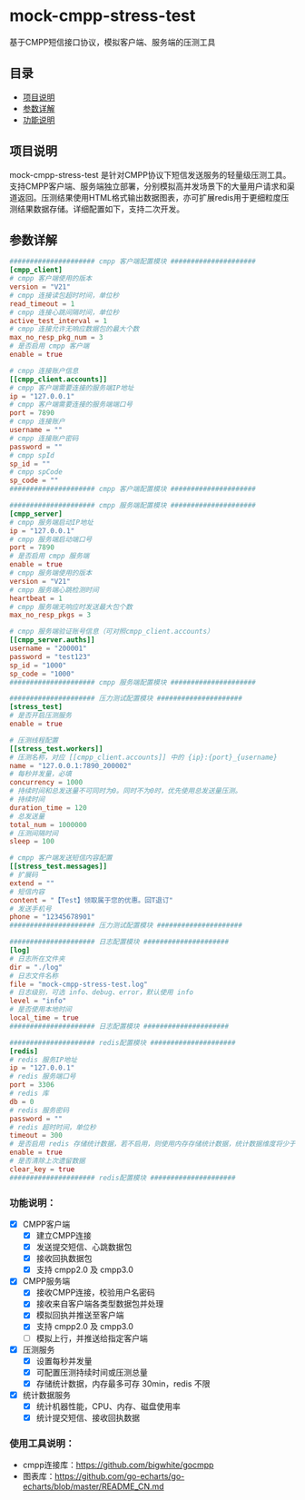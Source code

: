 # mock-cmpp-stress-test
基于CMPP短信接口协议，模拟客户端、服务端的压测工具


## 目录
- [项目说明](#项目说明)
- [参数详解](#参数详解)
- [功能说明](#功能说明)

## 项目说明

mock-cmpp-stress-test 是针对CMPP协议下短信发送服务的轻量级压测工具。支持CMPP客户端、服务端独立部署，分别模拟高并发场景下的大量用户请求和渠道返回。压测结果使用HTML格式输出数据图表，亦可扩展redis用于更细粒度压测结果数据存储。详细配置如下，支持二次开发。

## 参数详解
```toml
##################### cmpp 客户端配置模块 #####################
[cmpp_client]
# cmpp 客户端使用的版本
version = "V21"
# cmpp 连接读包超时时间，单位秒
read_timeout = 1
# cmpp 连接心跳间隔时间，单位秒
active_test_interval = 1
# cmpp 连接允许无响应数据包的最大个数
max_no_resp_pkg_num = 3
# 是否启用 cmpp 客户端
enable = true

# cmpp 连接账户信息
[[cmpp_client.accounts]]
# cmpp 客户端需要连接的服务端IP地址
ip = "127.0.0.1"
# cmpp 客户端需要连接的服务端端口号
port = 7890
# cmpp 连接账户
username = ""
# cmpp 连接账户密码
password = ""
# cmpp spId
sp_id = ""
# cmpp spCode
sp_code = ""
##################### cmpp 客户端配置模块 #####################

##################### cmpp 服务端配置模块 #####################
[cmpp_server]
# cmpp 服务端启动IP地址
ip = "127.0.0.1"
# cmpp 服务端启动端口号
port = 7890
# 是否启用 cmpp 服务端
enable = true
# cmpp 服务端使用的版本
version = "V21"
# cmpp 服务端心跳检测时间
heartbeat = 1
# cmpp 服务端无响应时发送最大包个数
max_no_resp_pkgs = 3

# cmpp 服务端验证账号信息（可对照cmpp_client.accounts）
[[cmpp_server.auths]]
username = "200001"
password = "test123"
sp_id = "1000"
sp_code = "1000"
##################### cmpp 服务端配置模块 #####################

##################### 压力测试配置模块 #####################
[stress_test]
# 是否开启压测服务
enable = true

# 压测线程配置
[[stress_test.workers]]
# 压测名称，对应 [[cmpp_client.accounts]] 中的 {ip}:{port}_{username}
name = "127.0.0.1:7890_200002"
# 每秒并发量，必填
concurrency = 1000
# 持续时间和总发送量不可同时为0。同时不为0时，优先使用总发送量压测。
# 持续时间
duration_time = 120
# 总发送量
total_num = 1000000
# 压测间隔时间
sleep = 100

# cmpp 客户端发送短信内容配置
[[stress_test.messages]]
# 扩展码
extend = ""
# 短信内容
content = "【Test】领取属于您的优惠。回T退订"
# 发送手机号
phone = "12345678901"
##################### 压力测试配置模块 #####################

##################### 日志配置模块 #####################
[log]
# 日志所在文件夹
dir = "./log"
# 日志文件名称
file = "mock-cmpp-stress-test.log"
# 日志级别，可选 info、debug、error，默认使用 info
level = "info"
# 是否使用本地时间
local_time = true
##################### 日志配置模块 #####################

##################### redis配置模块 ##################### 
[redis]
# redis 服务IP地址
ip = "127.0.0.1"
# redis 服务端口号
port = 3306
# redis 库
db = 0
# redis 服务密码
password = ""
# redis 超时时间，单位秒
timeout = 300
# 是否启用 redis 存储统计数据，若不启用，则使用内存存储统计数据，统计数据维度将少于启用 redis 存储统计数据。
enable = true
# 是否清除上次遗留数据
clear_key = true
##################### redis配置模块 ##################### 
```
### 功能说明：
- [x] CMPP客户端
    - [x] 建立CMPP连接
    - [x] 发送提交短信、心跳数据包
    - [x] 接收回执数据包
    - [x] 支持 cmpp2.0 及 cmpp3.0
- [x] CMPP服务端
    - [x] 接收CMPP连接，校验用户名密码
    - [x] 接收来自客户端各类型数据包并处理
    - [x] 模拟回执并推送至客户端
    - [x] 支持 cmpp2.0 及 cmpp3.0
    - [ ] 模拟上行，并推送给指定客户端
- [x] 压测服务
    - [x] 设置每秒并发量
    - [x] 可配置压测持续时间或压测总量
    - [x] 存储统计数据，内存最多可存 30min，redis 不限
- [x] 统计数据服务
    - [x] 统计机器性能，CPU、内存、磁盘使用率
    - [x] 统计提交短信、接收回执数据

### 使用工具说明：
- cmpp连接库：https://github.com/bigwhite/gocmpp
- 图表库：https://github.com/go-echarts/go-echarts/blob/master/README_CN.md 







 